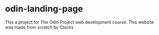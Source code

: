 # odin-landing-page
This a project for The Odin Project web development course. This website was made from scratch by Clochs
